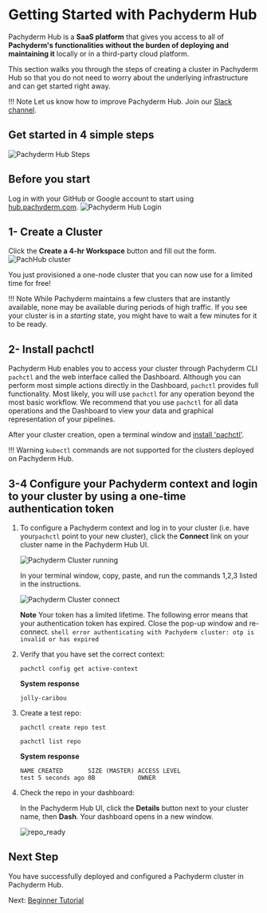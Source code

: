 # Getting Started with Pachyderm Hub

Pachyderm Hub is a **SaaS platform** that 
gives you access to all of **Pachyderm's functionalities
without the burden of deploying and maintaining it** locally
or in a third-party cloud platform. 

This section walks you through
the steps of creating a cluster in Pachyderm Hub so that
you do not need to worry about the underlying infrastructure
and can get started right away.

!!! Note
    Let us know how to improve Pachyderm Hub. Join our [Slack channel](http://slack.pachyderm.io).
## Get started in 4 simple steps
![Pachyderm Hub Steps](../images/pachhub_steps.png)
## Before you start
Log in with your GitHub or Google account to start using [hub.pachyderm.com](https://hub.pachyderm.com). 
![Pachyderm Hub Login](../images/pachhub_login.png)
## 1- Create a Cluster 
Click the **Create a 4-hr Workspace** button and fill out the form.
![PachHub cluster](../images/pachhub_create_workspace.png)

You just provisioned a one-node cluster that you can now use for
a limited time for free!

!!! Note
      While Pachyderm maintains a few clusters that are instantly
      available, none may be available during periods of high traffic. If
      you see your cluster is in a *starting* state, you might have to wait a few
      minutes for it to be ready.

## 2- Install pachctl
Pachyderm Hub enables you to access your cluster through Pachyderm 
CLI `pachctl` and the web interface called the Dashboard.
Although you can perform most simple actions directly in the Dashboard,
`pachctl` provides full functionality. Most likely, you will use
`pachctl` for any operation beyond the most basic workflow.
We recommend that you use `pachctl` for all data operations and
the Dashboard to view your data and graphical representation of your
pipelines.

After your cluster creation, open a terminal window and [install 'pachctl'](https://docs.pachyderm.com/latest/getting_started/local_installation/#install-pachctl).

!!! Warning
    `kubectl` commands are not supported for the clusters deployed
    on Pachyderm Hub.
## 3-4 Configure your Pachyderm context and login to your cluster by using a one-time authentication token
1. To configure a Pachyderm context and log in to your cluster
(i.e. have your`pachctl` point to your new cluster), click the **Connect** link on your cluster name in the Pachyderm Hub UI.

      ![Pachyderm Cluster running](../images/pachhub_cluster_running.png)

      In your terminal window, copy, paste, and run the commands 1,2,3 listed in the instructions.

      ![Pachyderm Cluster connect](../images/pachhub_cluster_connect.png)

      **Note**
            Your token has a limited lifetime. The following error means that your authentication
            token has expired. Close the pop-up window and re-connect.
            ```shell
               error authenticating with Pachyderm cluster: otp is invalid or has expired
            ```

1. Verify that you have set the correct context:

      ```shell
      pachctl config get active-context
      ```
      **System response**
      ```
      jolly-caribou
      ```

1. Create a test repo:

      ```shell
      pachctl create repo test
      ```
      ```shell
      pachctl list repo
      ```
      **System response**
      ```
      NAME CREATED       SIZE (MASTER) ACCESS LEVEL
      test 5 seconds ago 0B            OWNER    
      ```

1. Check the repo in your dashboard:

      In the Pachyderm Hub UI, click the **Details** button next to your cluster name,
      then **Dash**. Your dashboard opens in a new window.

      ![repo_ready](../images/pachhub_dash_ready.png)

## Next Step

You have successfully deployed and configured a Pachyderm
cluster in Pachyderm Hub.

Next: [Beginner Tutorial](../getting_started/beginner_tutorial.md)
